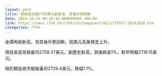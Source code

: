 ```yaml
---
layout: post
title: 現貨金突破2758美元創新高　其後升勢回軟
date: 2024-10-24 06:16:44.000000000 +08:00
link: https://news.rthk.hk/rthk/ch/component/k2/1775937-20241024.htm
categories: rthk
---
```


金價再創新高，但其後升勢回軟，因美元及美債息上升。

現貨金高見每盎司2758.37美元，創歷史新高，其後跌逾1%，較早時報2716.15美元。

紐約期金收市報每盎司2729.4美元，跌幅1.1%。
